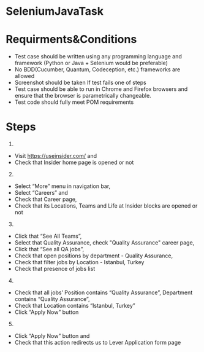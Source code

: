 # SeleniumJavaTask

# Requirments&Conditions
- Test case should be written using any programming language and framework (Python or Java + Selenium would be preferable)
- No BDD(Cucumber, Quantum, Codeception, etc.) frameworks are allowed
- Screenshot should be taken If test fails one of steps
- Test case should be able to run in Chrome and Firefox browsers and ensure that the browser is parametrically changeable.
- Test code should fully meet POM requirements

# Steps
1. 
- Visit https://useinsider.com/ and 
- Check that Insider home page is opened or not
2. 
- Select “More” menu in navigation bar, 
- Select “Careers” and 
- Check that Career page,
- Check that its Locations, Teams and Life at Insider blocks are opened or not
3. 
- Click that “See All Teams”, 
- Select that Quality Assurance, check "Quality Assurance" career page,
- Click that “See all QA jobs”, 
- Check that open positions by department - Quality Assurance,
- Check that filter jobs by Location - Istanbul, Turkey
- Check that presence of jobs list
4. 
- Check that all jobs’ Position contains “Quality Assurance”, Department contains “Quality Assurance”, 
- Check that Location contains “Istanbul, Turkey”
- Click “Apply Now” button
5. 
- Click “Apply Now” button and 
- Check that this action redirects us to Lever Application form page
